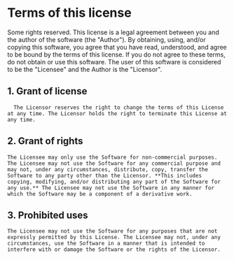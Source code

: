 # Terms of this license

Some rights reserved. This license is a legal agreement between you and the author of the software (the "Author"). By obtaining, using, and/or copying this software, you agree that you have read, understood, and agree to be bound by the terms of this license. If you do not agree to these terms, do not obtain or use this software. The user of this software is considered to be the "Licensee" and the Author is the "Licensor".

## 1. Grant of license

      The Licensor reserves the right to change the terms of this License at any time. The Licensor holds the right to terminate this License at any time.

## 2. Grant of rights

    The Licensee may only use the Software for non-commercial purposes. The Licensee may not use the Software for any commercial purpose and may not, under any circumstances, distribute, copy, transfer the Software to any party other than the Licensor. **This includes copying, modifying, and/or distributing any part of the Software for any use.** The Licensee may not use the Software in any manner for which the Software may be a component of a derivative work.

## 3. Prohibited uses

    The Licensee may not use the Software for any purposes that are not expressly permitted by this License. The Licensee may not, under any circumstances, use the Software in a manner that is intended to interfere with or damage the Software or the rights of the Licensor.
